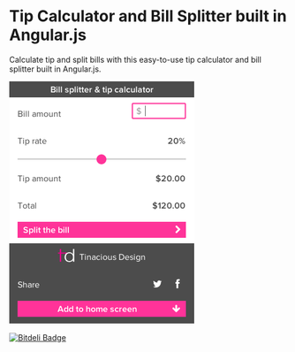 # Tip Calculator and Bill Splitter built in Angular.js

Calculate tip and split bills with this easy-to-use tip calculator and bill splitter built in Angular.js.

[]()

![Screenshot of the Tip Calculator and Bill Splitter](tip-calc-bill-split-screenshot.png)

[![Bitdeli Badge](https://d2weczhvl823v0.cloudfront.net/tinacious/angular-tip-calc-bill-split/trend.png)](https://bitdeli.com/free "Bitdeli Badge")